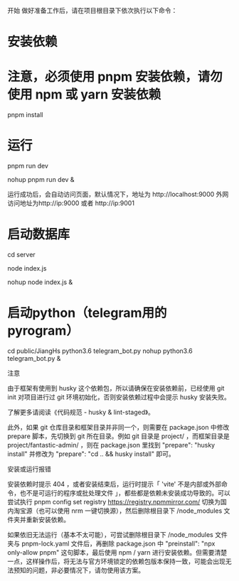 开始
做好准备工作后，请在项目根目录下依次执行以下命令：

# 安装依赖
# 注意，必须使用 pnpm 安装依赖，请勿使用 npm 或 yarn 安装依赖
pnpm install

# 运行
pnpm run dev

nohup pnpm run dev &

运行成功后，会自动访问页面，默认情况下，地址为 http://localhost:9000
外网访问地址为http://ip:9000 或者 http://ip:9001

# 启动数据库
cd server

node index.js

nohup node index.js &

# 启动python（telegram用的pyrogram）
cd public/JiangHs
python3.6 telegram_bot.py
nohup python3.6 telegram_bot.py &

注意

由于框架有使用到 husky 这个依赖包，所以请确保在安装依赖前，已经使用 git init 对项目进行过 git 环境初始化，否则安装依赖过程中会提示 husky 安装失败。

了解更多请阅读《代码规范 - husky & lint-staged》。

此外，如果 git 仓库目录和框架目录并非同一个，则需要在 package.json 中修改 prepare 脚本，先切换到 git 所在目录。例如 git 目录是 project/ ，而框架目录是 project/fantastic-admin/ ，则在 package.json 里找到 "prepare": "husky install" 并修改为 "prepare": "cd .. && husky install" 即可。

安装或运行报错

安装依赖时提示 404 ，或者安装结束后，运行时提示「 'vite' 不是内部或外部命令，也不是可运行的程序或批处理文件 」，都些都是依赖未安装成功导致的。可以尝试执行 pnpm config set registry https://registry.npmmirror.com/ 切换为国内淘宝源（也可以使用 nrm 一键切换源），然后删除根目录下 /node_modules 文件夹并重新安装依赖。

如果依旧无法运行（基本不太可能），可尝试删除根目录下 /node_modules 文件夹与 pnpm-lock.yaml 文件后，再删除 package.json 中 "preinstall": "npx only-allow pnpm" 这句脚本，最后使用 npm / yarn 进行安装依赖。但需要清楚一点，这样操作后，将无法与官方环境锁定的依赖包版本保持一致，可能会出现无法预知的问题，非必要情况下，请勿使用该方案。
